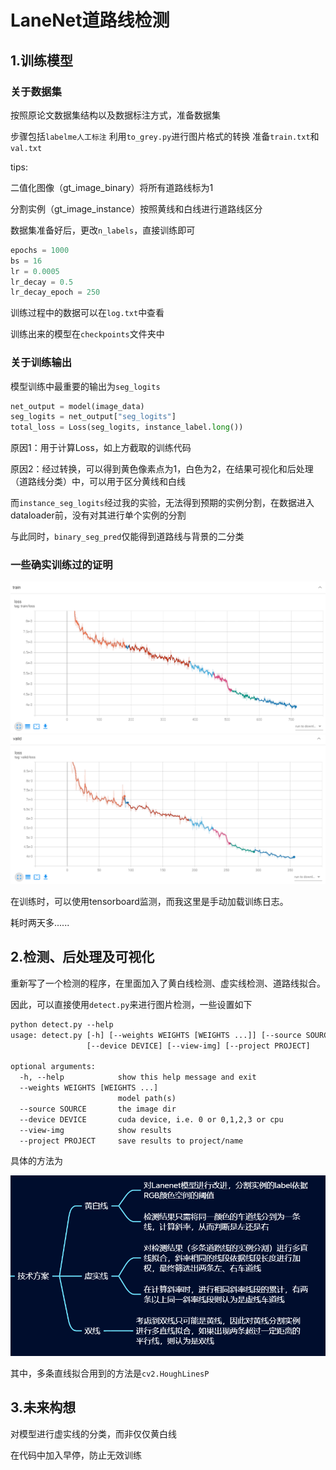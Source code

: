# LaneNet道路线检测

## 1.训练模型
### 关于数据集
按照原论文数据集结构以及数据标注方式，准备数据集

步骤包括`labelme人工标注`  利用`to_grey.py`进行图片格式的转换  准备`train.txt`和`val.txt`

tips:

二值化图像（gt_image_binary）将所有道路线标为1 

分割实例（gt_image_instance）按照黄线和白线进行道路线区分

数据集准备好后，更改`n_labels`，直接训练即可

```python
epochs = 1000 
bs = 16 
lr = 0.0005 
lr_decay = 0.5 
lr_decay_epoch = 250
```

训练过程中的数据可以在`log.txt`中查看

训练出来的模型在`checkpoints`文件夹中

### 关于训练输出
模型训练中最重要的输出为`seg_logits`
```python
net_output = model(image_data)
seg_logits = net_output["seg_logits"]
total_loss = Loss(seg_logits, instance_label.long())
```
原因1：用于计算Loss，如上方截取的训练代码

原因2：经过转换，可以得到黄色像素点为1，白色为2，在结果可视化和后处理（道路线分类）中，可以用于区分黄线和白线

而`instance_seg_logits`经过我的实验，无法得到预期的实例分割，在数据进入dataloader前，没有对其进行单个实例的分割

与此同时，`binary_seg_pred`仅能得到道路线与背景的二分类


### 一些确实训练过的证明
![img.png](img.png)
![img_1.png](img_1.png)

在训练时，可以使用tensorboard监测，而我这里是手动加载训练日志。

耗时两天多......

## 2.检测、后处理及可视化

重新写了一个检测的程序，在里面加入了黄白线检测、虚实线检测、道路线拟合。

因此，可以直接使用`detect.py`来进行图片检测，一些设置如下

```txt
python detect.py --help
usage: detect.py [-h] [--weights WEIGHTS [WEIGHTS ...]] [--source SOURCE]
                 [--device DEVICE] [--view-img] [--project PROJECT]

optional arguments:
  -h, --help            show this help message and exit
  --weights WEIGHTS [WEIGHTS ...]
                        model path(s)
  --source SOURCE       the image dir
  --device DEVICE       cuda device, i.e. 0 or 0,1,2,3 or cpu
  --view-img            show results
  --project PROJECT     save results to project/name
```

具体的方法为

![img_2.png](img_2.png)

其中，多条直线拟合用到的方法是`cv2.HoughLinesP`

## 3.未来构想

对模型进行虚实线的分类，而非仅仅黄白线

在代码中加入早停，防止无效训练

